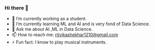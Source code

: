 ### Hi there 👋

- 🔭 I’m currently working as a student.
- 🌱 I’m currently learning ML and AI and is very fond of Data Science.
- 💬 Ask me about AI ,ML in Data Science.
- 📫 How to reach me: ritvikashekhar1210@gmail.com
- ⚡ Fun fact: I know to play musical instruments.

